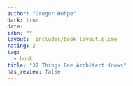 ```yaml
---
author: "Gregor Hohpe"
dark: true
date: 
isbn: ""
layout: _includes/book_layout.slime
rating: 2
tag:
  - book
title: "37 Things One Architect Knows"
has_review: false
---
```



